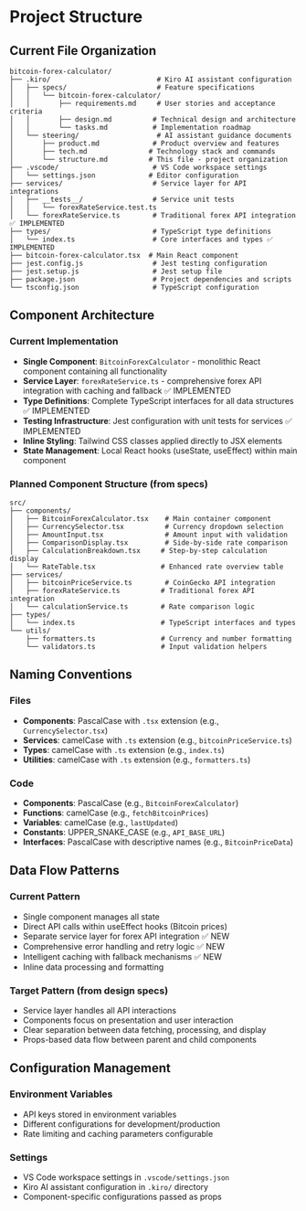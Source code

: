 # Project Structure

## Current File Organization

```
bitcoin-forex-calculator/
├── .kiro/                          # Kiro AI assistant configuration
│   ├── specs/                      # Feature specifications
│   │   └── bitcoin-forex-calculator/
│   │       ├── requirements.md     # User stories and acceptance criteria
│   │       ├── design.md          # Technical design and architecture
│   │       └── tasks.md           # Implementation roadmap
│   └── steering/                   # AI assistant guidance documents
│       ├── product.md             # Product overview and features
│       ├── tech.md               # Technology stack and commands
│       └── structure.md          # This file - project organization
├── .vscode/                       # VS Code workspace settings
│   └── settings.json             # Editor configuration
├── services/                      # Service layer for API integrations
│   ├── __tests__/                 # Service unit tests
│   │   └── forexRateService.test.ts
│   └── forexRateService.ts        # Traditional forex API integration ✅ IMPLEMENTED
├── types/                         # TypeScript type definitions
│   └── index.ts                   # Core interfaces and types ✅ IMPLEMENTED
├── bitcoin-forex-calculator.tsx  # Main React component
├── jest.config.js                 # Jest testing configuration
├── jest.setup.js                  # Jest setup file
├── package.json                   # Project dependencies and scripts
└── tsconfig.json                  # TypeScript configuration
```

## Component Architecture

### Current Implementation
- **Single Component**: `BitcoinForexCalculator` - monolithic React component containing all functionality
- **Service Layer**: `forexRateService.ts` - comprehensive forex API integration with caching and fallback ✅ IMPLEMENTED
- **Type Definitions**: Complete TypeScript interfaces for all data structures ✅ IMPLEMENTED
- **Testing Infrastructure**: Jest configuration with unit tests for services ✅ IMPLEMENTED
- **Inline Styling**: Tailwind CSS classes applied directly to JSX elements
- **State Management**: Local React hooks (useState, useEffect) within main component

### Planned Component Structure (from specs)
```
src/
├── components/
│   ├── BitcoinForexCalculator.tsx    # Main container component
│   ├── CurrencySelector.tsx          # Currency dropdown selection
│   ├── AmountInput.tsx               # Amount input with validation
│   ├── ComparisonDisplay.tsx         # Side-by-side rate comparison
│   ├── CalculationBreakdown.tsx     # Step-by-step calculation display
│   └── RateTable.tsx                # Enhanced rate overview table
├── services/
│   ├── bitcoinPriceService.ts        # CoinGecko API integration
│   ├── forexRateService.ts          # Traditional forex API integration
│   └── calculationService.ts        # Rate comparison logic
├── types/
│   └── index.ts                     # TypeScript interfaces and types
└── utils/
    ├── formatters.ts                # Currency and number formatting
    └── validators.ts                # Input validation helpers
```

## Naming Conventions

### Files
- **Components**: PascalCase with `.tsx` extension (e.g., `CurrencySelector.tsx`)
- **Services**: camelCase with `.ts` extension (e.g., `bitcoinPriceService.ts`)
- **Types**: camelCase with `.ts` extension (e.g., `index.ts`)
- **Utilities**: camelCase with `.ts` extension (e.g., `formatters.ts`)

### Code
- **Components**: PascalCase (e.g., `BitcoinForexCalculator`)
- **Functions**: camelCase (e.g., `fetchBitcoinPrices`)
- **Variables**: camelCase (e.g., `lastUpdated`)
- **Constants**: UPPER_SNAKE_CASE (e.g., `API_BASE_URL`)
- **Interfaces**: PascalCase with descriptive names (e.g., `BitcoinPriceData`)

## Data Flow Patterns

### Current Pattern
- Single component manages all state
- Direct API calls within useEffect hooks (Bitcoin prices)
- Separate service layer for forex API integration ✅ NEW
- Comprehensive error handling and retry logic ✅ NEW
- Intelligent caching with fallback mechanisms ✅ NEW
- Inline data processing and formatting

### Target Pattern (from design specs)
- Service layer handles all API interactions
- Components focus on presentation and user interaction
- Clear separation between data fetching, processing, and display
- Props-based data flow between parent and child components

## Configuration Management

### Environment Variables
- API keys stored in environment variables
- Different configurations for development/production
- Rate limiting and caching parameters configurable

### Settings
- VS Code workspace settings in `.vscode/settings.json`
- Kiro AI assistant configuration in `.kiro/` directory
- Component-specific configurations passed as props